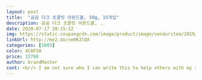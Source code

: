 ```yaml
---
layout: post 
title:  "곰곰 다크 초콜릿 아몬드볼, 50g, 15개입" 
description: 곰곰 다크 초콜릿 아몬드볼, ..
date: 2020-07-17 20:15:12 
img: https://static.coupangcdn.com/image/product/image/vendoritem/2019/04/26/4466167306/124e7109-938a-4344-b0a6-242b21220d52.jpg 
linkUrl: http://me2.do/xeHK3lQX 
categories: [1003] 
color: 4CAF50 
price: 15790 
author: brandMaster 
cont: <br/> I am not sure who I can write this to help others with my review cuz it is exactly what you are thinking.<br/> Almond is average size and its dark chocolate covered snack lol.<br/> well only thing I didnt like or wish was the taste of the chocolate.<br/> i wanted dark dark bitter chocolate but this product is not like that.<br/> just a good quick snack when you are stressed out at work!<br/>그런데 포장은 영... <br/>박스가 너덜너덜해져서 왔어요<br/>다크한 맛이 좋으네요<br/>달기만 하다고 하시는 분들은 다크100%사드세요<br/>달달함보단 쌉쌀한 느낌과 진한향이 좋아요<br/>달콤씁쓸해요 너무 쓰지도 달지도 않아서 맛있고 좋아요<br/>생각하시는 딱 그맛이에요 아몬드는 보통 사이즈입니다 다크 초코가 그렇게 쓴맛이 아니라서 쫌 실망했어용.<br/> 저는 정말 씁슬한 다크 초코가 더 조으걸랑요 ㅋㅋ 코팅 됀것도 깔끔하고 손에 안묻고 회사에서 잠시 열받앗을때 먹으면 딱입니다! ㅋㅋ<br/>소소하게 간식으로 몇알씩 먹을수 있어서<br/>적당히 씁쓸하면서 단맛은 크게 없습니다 아몬드도크고 맛있어요<br/>초등생 아들이 무척 좋아하며 먹네요.<br/><br/>판매자 센스가 돋보입니다<br/>한번에 먹기 과한 양인데, 오지퍼백포장!!!<br/> 
---
```

 